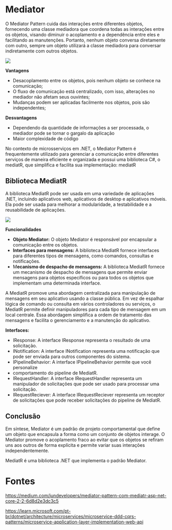 # Mediator

O Mediator Pattern cuida das interações entre diferentes objetos, fornecendo uma classe mediadora que coordena todas as interações entre os objetos, visando diminuir o acoplamento e a dependência entre eles e facilitando as manutenções. Portanto, nenhum objeto conversa diretamente com outro, sempre um objeto utilizará a classe mediadora para conversar indiretamente com outros objetos.

![](https://miro.medium.com/v2/resize:fit:640/format:webp/1*JJOGVux0MWZUGW9Ro-cULw.png)

**Vantagens**
- Desacoplamento entre os objetos, pois nenhum objeto se conhece na
comunicação;
- O fluxo de comunicação está centralizado, com isso, alterações no
mediador não afetam seus ouvintes;
- Mudanças podem ser aplicadas facilmente nos objetos, pois são
independentes;

**Desvantagens**
- Dependendo da quantidade de informações a ser processada, o mediador
pode se tornar o gargalo da aplicação
- Maior complexidade de código

No contexto de microsserviços em .NET, o Mediator Pattern é frequentemente utilizado para gerenciar a comunicação entre diferentes serviços de maneira eficiente e organizada e possui uma biblioteca C#, o mediatR, que simplifica e facilita sua implementação: mediatR

## Biblioteca MediatR
A biblioteca MediatR pode ser usada em uma variedade de aplicações .NET, incluindo aplicativos web, aplicativos de desktop e aplicativos móveis. Ela pode ser
usada para melhorar a modularidade, a testabilidade e a reusabilidade de aplicações.

![](https://alinabo.com/assets/blog/posts/imgs/mediatR.png)

**Funcionalidades**
- **Objeto Mediator:** O objeto Mediator é responsável por encapsular a comunicação entre os objetos.
- **Interfaces para mensagens:** A biblioteca MediatR fornece interfaces para diferentes tipos de mensagens, como comandos, consultas e notificações.
- M**ecanismo de despacho de mensagens:** A biblioteca MediatR fornece um mecanismo de despacho de mensagens que permite enviar mensagens para objetos específicos ou para todos os objetos que implementam uma determinada interface.

A MediatR promove uma abordagem centralizada para manipulação de mensagens em seu aplicativo usando a classe pública. Em vez de espalhar lógica de comando ou consulta em vários controladores ou serviços, o MediatR permite definir manipuladores para cada tipo de mensagem em um local centrale. Essa abordagem simplifica a ordem de tratamento das mensagens e facilita o gerenciamento e a manutenção do aplicativo.

**Interfaces:**
- IResponse: A interface IResponse representa o resultado de uma solicitação.
- INotification: A interface INotification representa uma notificação que pode ser
enviada para outros componentes do sistema.
- IPipelineBehavior: A interface IPipelineBehavior permite que você personalize
- comportamento do pipeline de MediatR.
- IRequestHandler: A interface IRequestHandler representa um manipulador de
solicitações que pode ser usado para processar uma solicitação.
- IRequestReciever: A interface IRequestReciever representa um receptor de
solicitações que pode receber solicitações do pipeline de MediatR.

## Conclusão

Em síntese, Mediator é um padrão de projeto comportamental que define um objeto que encapsula a forma como um conjunto de objetos interage. O Mediator promove o acoplamento fraco ao evitar que os objetos se refiram uns aos outros de forma explícita e permite variar suas interações independentemente.

MediatR é uma biblioteca .NET que implementa o padrão Mediator.



# Fontes
https://medium.com/jundevelopers/mediator-pattern-com-mediatr-asp-net-core-2-2-6d8d2e3dc3c5

https://learn.microsoft.com/pt-br/dotnet/architecture/microservices/microservice-ddd-cqrs-patterns/microservice-application-layer-implementation-web-api


